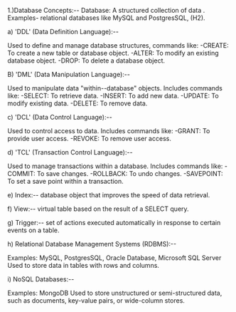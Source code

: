 1.)Database Concepts:--
Database:
A structured collection of data . Examples- relational databases like MySQL and PostgresSQL, (H2).

a) 'DDL' (Data Definition Language):--

Used to define and manage database structures, commands like:
-CREATE: To create a new table or database object.
-ALTER: To modify an existing database object.
-DROP: To delete a database object.

B) 'DML' (Data Manipulation Language):--

Used to manipulate data "within--database" objects. Includes commands like:
-SELECT: To retrieve data.
-INSERT: To add new data.
-UPDATE: To modify existing data.
-DELETE: To remove data.

c) 'DCL' (Data Control Language):--

Used to control access to data. Includes commands like:
-GRANT: To provide user access.
-REVOKE: To remove user access.

d) 'TCL' (Transaction Control Language):--

Used to manage transactions within a database. Includes commands like:
-COMMIT: To save changes.
-ROLLBACK: To undo changes.
-SAVEPOINT: To set a save point within a transaction.

e) Index:--
 database object that improves the speed of data retrieval.

f) View:--
 virtual table based on the result of a SELECT query.

g) Trigger:--
 set of actions executed automatically in response to certain events on a table.


h) Relational Database Management Systems (RDBMS):--

Examples: MySQL, PostgresSQL, Oracle Database, Microsoft SQL Server
Used to store data in tables with rows and columns.

i) NoSQL Databases:--

Examples: MongoDB
Used to store unstructured or semi-structured data, such as documents, key-value pairs, or wide-column stores.

